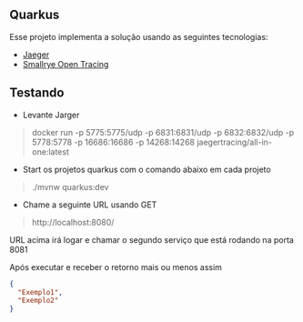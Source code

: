 ## Quarkus

Esse projeto implementa a solução usando as seguintes tecnologias:

- [Jaeger](https://www.jaegertracing.io/)
- [Smallrye Open Tracing](https://github.com/smallrye/smallrye-opentracing)

## Testando

- Levante Jarger

> docker run -p 5775:5775/udp -p 6831:6831/udp -p 6832:6832/udp -p 5778:5778 -p 16686:16686 -p 14268:14268 jaegertracing/all-in-one:latest

- Start os projetos quarkus com o comando abaixo em cada projeto

> ./mvnw quarkus:dev

- Chame a seguinte URL usando GET

> http://localhost:8080/

URL acima irá logar e chamar o segundo serviço que está rodando na porta 8081

Após executar e receber o retorno mais ou menos assim

```json
{
  "Exemplo1",
  "Exemplo2"
}
```